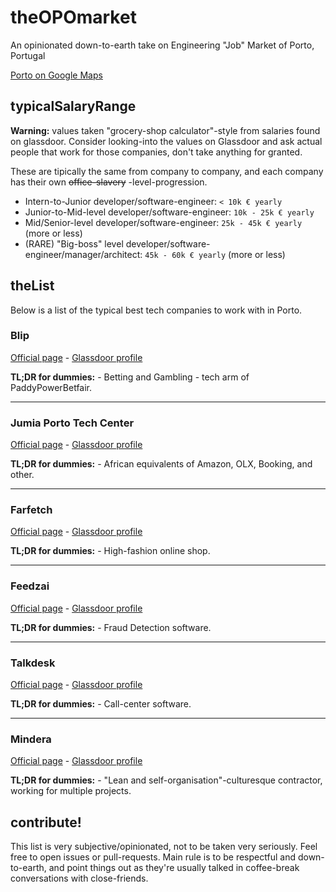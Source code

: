 # theOPOmarket

An opinionated down-to-earth take on Engineering "Job" Market of Porto, Portugal

[Porto on Google Maps](https://goo.gl/maps/x2yYutsxgn82)


## typicalSalaryRange

**Warning:** values taken "grocery-shop calculator"-style from salaries found on glassdoor. Consider looking-into the values on Glassdoor and ask actual people that work for those companies, don't take anything for granted.

These are tipically the same from company to company, and each company has their own ~~office-slavery~~ -level-progression.

- Intern-to-Junior developer/software-engineer: `< 10k € yearly`
- Junior-to-Mid-level developer/software-engineer: `10k - 25k € yearly`
- Mid/Senior-level developer/software-engineer: `25k - 45k € yearly` (more or less)
- (RARE) "Big-boss" level developer/software-engineer/manager/architect: `45k - 60k € yearly` (more or less)

## theList

Below is a list of the typical best tech companies to work with in Porto.

### Blip

[Official page](https://blip.pt/) - [Glassdoor profile](https://www.glassdoor.com/Overview/Working-at-Blip-EI_IE574750.11,15.htm)

**TL;DR for dummies:** - Betting and Gambling - tech arm of PaddyPowerBetfair.

---

### Jumia Porto Tech Center

[Official page](https://www.facebook.com/JumiaPortoTechCenter/) - [Glassdoor profile](https://www.glassdoor.com/Overview/Working-at-Jumia-EI_IE703397.11,16.htm)

**TL;DR for dummies:** - African equivalents of Amazon, OLX, Booking, and other.

---

### Farfetch

[Official page](https://www.farfetch.com/) - [Glassdoor profile](https://www.glassdoor.com/Overview/Working-at-Farfetch-EI_IE799159.11,19.htm)

**TL;DR for dummies:** - High-fashion online shop.

---

### Feedzai

[Official page](https://feedzai.com/) - [Glassdoor profile](https://www.glassdoor.com/Overview/Working-at-Feedzai-EI_IE744720.11,18.htm)

**TL;DR for dummies:** - Fraud Detection software.

---

### Talkdesk

[Official page](https://www.talkdesk.com/) - [Glassdoor profile](https://www.glassdoor.com/Overview/Working-at-Talkdesk-EI_IE999845.11,19.htm)

**TL;DR for dummies:** - Call-center software.

---

### Mindera

[Official page](https://mindera.com/) - [Glassdoor profile](https://www.glassdoor.com/Overview/Working-at-Mindera-EI_IE1139926.11,18.htm)

**TL;DR for dummies:** - "Lean and self-organisation"-culturesque contractor, working for multiple projects.


## contribute!

This list is very subjective/opinionated, not to be taken very seriously. Feel free to open issues or pull-requests. Main rule is to be respectful and down-to-earth, and point things out as they're usually talked in coffee-break conversations with close-friends.

